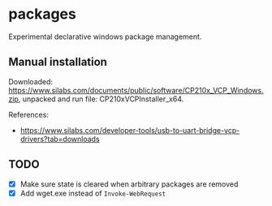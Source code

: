 # packages

Experimental declarative windows package management.

## Manual installation

Downloaded:
https://www.silabs.com/documents/public/software/CP210x_VCP_Windows.zip,
unpacked and run file: CP210xVCPInstaller_x64.

References:

* https://www.silabs.com/developer-tools/usb-to-uart-bridge-vcp-drivers?tab=downloads

## TODO

- [x] Make sure state is cleared when arbitrary packages are removed
- [x] Add wget.exe instead of `Invoke-WebRequest`
